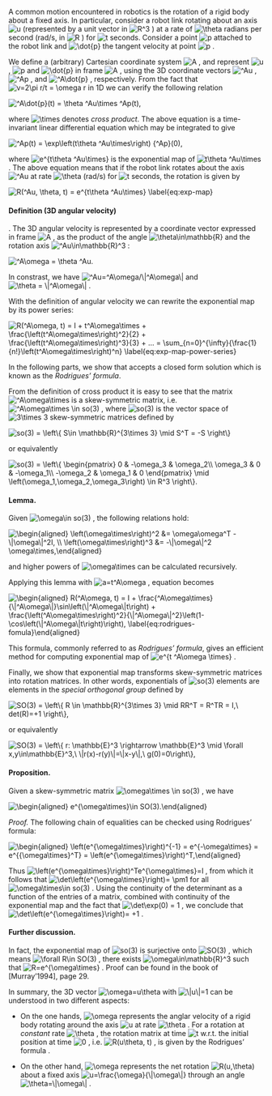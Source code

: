 A common motion encountered in robotics is the rotation of a rigid body
about a fixed axis. In particular, consider a robot link rotating about
an axis  <img src="https://www.zhihu.com/equation?tex=u" alt="u" class="ee_img tr_noresize" eeimg="1">  (represented by a unit vector in  <img src="https://www.zhihu.com/equation?tex=R^3" alt="R^3" class="ee_img tr_noresize" eeimg="1"> ) at a rate of
 <img src="https://www.zhihu.com/equation?tex=\theta" alt="\theta" class="ee_img tr_noresize" eeimg="1">  radians per second (rad/s, in  <img src="https://www.zhihu.com/equation?tex=R" alt="R" class="ee_img tr_noresize" eeimg="1"> ) for  <img src="https://www.zhihu.com/equation?tex=t" alt="t" class="ee_img tr_noresize" eeimg="1">  seconds. Consider a
point  <img src="https://www.zhihu.com/equation?tex=p" alt="p" class="ee_img tr_noresize" eeimg="1">  attached to the robot link and  <img src="https://www.zhihu.com/equation?tex=\dot{p}" alt="\dot{p}" class="ee_img tr_noresize" eeimg="1">  the tangent velocity
at point  <img src="https://www.zhihu.com/equation?tex=p" alt="p" class="ee_img tr_noresize" eeimg="1"> .

We define a (arbitrary) Cartesian coordinate system  <img src="https://www.zhihu.com/equation?tex=A" alt="A" class="ee_img tr_noresize" eeimg="1"> , and represent
 <img src="https://www.zhihu.com/equation?tex=u" alt="u" class="ee_img tr_noresize" eeimg="1"> ,  <img src="https://www.zhihu.com/equation?tex=p" alt="p" class="ee_img tr_noresize" eeimg="1">  and  <img src="https://www.zhihu.com/equation?tex=\dot{p}" alt="\dot{p}" class="ee_img tr_noresize" eeimg="1">  in frame  <img src="https://www.zhihu.com/equation?tex=A" alt="A" class="ee_img tr_noresize" eeimg="1"> , using the 3D coordinate vectors
 <img src="https://www.zhihu.com/equation?tex=^Au" alt="^Au" class="ee_img tr_noresize" eeimg="1"> ,  <img src="https://www.zhihu.com/equation?tex=^Ap" alt="^Ap" class="ee_img tr_noresize" eeimg="1"> , and  <img src="https://www.zhihu.com/equation?tex=^A\dot{p}" alt="^A\dot{p}" class="ee_img tr_noresize" eeimg="1"> , respectively. From the fact that
 <img src="https://www.zhihu.com/equation?tex=v=2\pi r/t = \omega r" alt="v=2\pi r/t = \omega r" class="ee_img tr_noresize" eeimg="1">  in 1D we can verify the following relation


<img src="https://www.zhihu.com/equation?tex=^A\dot{p}(t) = \theta ^Au\times ^Ap(t)," alt="^A\dot{p}(t) = \theta ^Au\times ^Ap(t)," class="ee_img tr_noresize" eeimg="1">

where  <img src="https://www.zhihu.com/equation?tex=\times" alt="\times" class="ee_img tr_noresize" eeimg="1">  denotes *cross product*. The above equation is a
time-invariant linear differential equation which may be integrated to
give


<img src="https://www.zhihu.com/equation?tex=^Ap(t) = \exp\left(t\theta ^Au\times\right) {^Ap}(0)," alt="^Ap(t) = \exp\left(t\theta ^Au\times\right) {^Ap}(0)," class="ee_img tr_noresize" eeimg="1">

where  <img src="https://www.zhihu.com/equation?tex=e^{t\theta ^Au\times}" alt="e^{t\theta ^Au\times}" class="ee_img tr_noresize" eeimg="1">  is the exponential map of
 <img src="https://www.zhihu.com/equation?tex=t\theta ^Au\times" alt="t\theta ^Au\times" class="ee_img tr_noresize" eeimg="1"> . The above equation means that if the robot link
rotates about the axis  <img src="https://www.zhihu.com/equation?tex=^Au" alt="^Au" class="ee_img tr_noresize" eeimg="1">  at rate  <img src="https://www.zhihu.com/equation?tex=\theta" alt="\theta" class="ee_img tr_noresize" eeimg="1">  (rad/s) for  <img src="https://www.zhihu.com/equation?tex=t" alt="t" class="ee_img tr_noresize" eeimg="1">  seconds,
the rotation is given by


<img src="https://www.zhihu.com/equation?tex=R(^Au, \theta, t) = e^{t\theta ^Au\times} \label{eq:exp-map}" alt="R(^Au, \theta, t) = e^{t\theta ^Au\times} \label{eq:exp-map}" class="ee_img tr_noresize" eeimg="1">

#### Definition (3D angular velocity)

. The 3D angular velocity is represented by a coordinate vector
expressed in frame  <img src="https://www.zhihu.com/equation?tex=A" alt="A" class="ee_img tr_noresize" eeimg="1"> , as the product of the angle
 <img src="https://www.zhihu.com/equation?tex=\theta\in\mathbb{R}" alt="\theta\in\mathbb{R}" class="ee_img tr_noresize" eeimg="1">  and the rotation axis  <img src="https://www.zhihu.com/equation?tex=^Au\in\mathbb{R}^3" alt="^Au\in\mathbb{R}^3" class="ee_img tr_noresize" eeimg="1"> :


<img src="https://www.zhihu.com/equation?tex=^A\omega = \theta ^Au." alt="^A\omega = \theta ^Au." class="ee_img tr_noresize" eeimg="1">

In constrast, we have  <img src="https://www.zhihu.com/equation?tex=^Au=^A\omega/\|^A\omega\|" alt="^Au=^A\omega/\|^A\omega\|" class="ee_img tr_noresize" eeimg="1">  and
 <img src="https://www.zhihu.com/equation?tex=\theta = \|^A\omega\|" alt="\theta = \|^A\omega\|" class="ee_img tr_noresize" eeimg="1"> .

With the definition of angular velocity we can rewrite the exponential
map by its power series:


<img src="https://www.zhihu.com/equation?tex=R(^A\omega, t) = I + t^A\omega\times + \frac{\left(t^A\omega\times\right)^2}{2} + \frac{\left(t^A\omega\times\right)^3}{3} + ... = \sum_{n=0}^{\infty}{\frac{1}{n!}\left(t^A\omega\times\right)^n} \label{eq:exp-map-power-series}" alt="R(^A\omega, t) = I + t^A\omega\times + \frac{\left(t^A\omega\times\right)^2}{2} + \frac{\left(t^A\omega\times\right)^3}{3} + ... = \sum_{n=0}^{\infty}{\frac{1}{n!}\left(t^A\omega\times\right)^n} \label{eq:exp-map-power-series}" class="ee_img tr_noresize" eeimg="1">

In the following parts, we show that accepts a closed form solution
which is known as the *Rodrigues’ formula*.

From the definition of cross product it is easy to see that the matrix
 <img src="https://www.zhihu.com/equation?tex=^A\omega\times" alt="^A\omega\times" class="ee_img tr_noresize" eeimg="1">  is a skew-symmetric matrix, i.e.
 <img src="https://www.zhihu.com/equation?tex=^A\omega\times \in so(3)" alt="^A\omega\times \in so(3)" class="ee_img tr_noresize" eeimg="1"> , where  <img src="https://www.zhihu.com/equation?tex=so(3)" alt="so(3)" class="ee_img tr_noresize" eeimg="1">  is the vector space of
 <img src="https://www.zhihu.com/equation?tex=3\times 3" alt="3\times 3" class="ee_img tr_noresize" eeimg="1">  skew-symmetric matrices defined by


<img src="https://www.zhihu.com/equation?tex=so(3) = \left\{ S\in \mathbb{R}^{3\times 3} \mid S^T = -S \right\}" alt="so(3) = \left\{ S\in \mathbb{R}^{3\times 3} \mid S^T = -S \right\}" class="ee_img tr_noresize" eeimg="1">

or equivalently


<img src="https://www.zhihu.com/equation?tex=so(3) = \left\{ \begin{pmatrix}
0 & -\omega_3 & \omega_2\\
\omega_3 & 0 & -\omega_1\\
-\omega_2 & \omega_1 & 0
\end{pmatrix} \mid \left(\omega_1,\omega_2,\omega_3\right) \in R^3 \right\}." alt="so(3) = \left\{ \begin{pmatrix}
0 & -\omega_3 & \omega_2\\
\omega_3 & 0 & -\omega_1\\
-\omega_2 & \omega_1 & 0
\end{pmatrix} \mid \left(\omega_1,\omega_2,\omega_3\right) \in R^3 \right\}." class="ee_img tr_noresize" eeimg="1">

#### Lemma.

Given  <img src="https://www.zhihu.com/equation?tex=\omega\in so(3)" alt="\omega\in so(3)" class="ee_img tr_noresize" eeimg="1"> , the following relations hold:


<img src="https://www.zhihu.com/equation?tex=\begin{aligned}
  \left(\omega\times\right)^2 &= \omega\omega^T - \|\omega\|^2I, \\
  \left(\omega\times\right)^3 &= -\|\omega\|^2 \omega\times,\end{aligned}" alt="\begin{aligned}
  \left(\omega\times\right)^2 &= \omega\omega^T - \|\omega\|^2I, \\
  \left(\omega\times\right)^3 &= -\|\omega\|^2 \omega\times,\end{aligned}" class="ee_img tr_noresize" eeimg="1">

and higher powers of  <img src="https://www.zhihu.com/equation?tex=\omega\times" alt="\omega\times" class="ee_img tr_noresize" eeimg="1">  can be calculated recursively.

Applying this lemma with  <img src="https://www.zhihu.com/equation?tex=a=t^A\omega" alt="a=t^A\omega" class="ee_img tr_noresize" eeimg="1"> , equation becomes


<img src="https://www.zhihu.com/equation?tex=\begin{aligned}
R(^A\omega, t) = I + \frac{^A\omega\times}{\|^A\omega\|}\sin\left(\|^A\omega\|t\right) + \frac{\left(^A\omega\times\right)^2}{\|^A\omega\|^2}\left(1-\cos\left(\|^A\omega\|t\right)\right), \label{eq:rodrigues-fomula}\end{aligned}" alt="\begin{aligned}
R(^A\omega, t) = I + \frac{^A\omega\times}{\|^A\omega\|}\sin\left(\|^A\omega\|t\right) + \frac{\left(^A\omega\times\right)^2}{\|^A\omega\|^2}\left(1-\cos\left(\|^A\omega\|t\right)\right), \label{eq:rodrigues-fomula}\end{aligned}" class="ee_img tr_noresize" eeimg="1">

This formula, commonly referred to as *Rodrigues’ formula*, gives an
efficient method for computing exponential map of
 <img src="https://www.zhihu.com/equation?tex=e^{t ^A\omega \times}" alt="e^{t ^A\omega \times}" class="ee_img tr_noresize" eeimg="1"> .

Finally, we show that exponential map transforms skew-symmetric matrices
into rotation matrices. In other words, exponentials of  <img src="https://www.zhihu.com/equation?tex=so(3)" alt="so(3)" class="ee_img tr_noresize" eeimg="1">  elements
are elements in the *special orthogonal group* defined by


<img src="https://www.zhihu.com/equation?tex=SO(3) = \left\{ R \in \mathbb{R}^{3\times 3} \mid RR^T = R^TR = I,\  det(R)=+1 \right\}," alt="SO(3) = \left\{ R \in \mathbb{R}^{3\times 3} \mid RR^T = R^TR = I,\  det(R)=+1 \right\}," class="ee_img tr_noresize" eeimg="1">

or equivalently


<img src="https://www.zhihu.com/equation?tex=SO(3) = \left\{ r: \mathbb{E}^3 \rightarrow \mathbb{E}^3 \mid \forall x,y\in\mathbb{E}^3,\  \|r(x)-r(y)\|=\|x-y\|,\  g(0)=0\right\}," alt="SO(3) = \left\{ r: \mathbb{E}^3 \rightarrow \mathbb{E}^3 \mid \forall x,y\in\mathbb{E}^3,\  \|r(x)-r(y)\|=\|x-y\|,\  g(0)=0\right\}," class="ee_img tr_noresize" eeimg="1">

#### Proposition.

Given a skew-symmetric matrix  <img src="https://www.zhihu.com/equation?tex=\omega\times \in so(3)" alt="\omega\times \in so(3)" class="ee_img tr_noresize" eeimg="1"> , we have


<img src="https://www.zhihu.com/equation?tex=\begin{aligned}
  e^{\omega\times}\in SO(3).\end{aligned}" alt="\begin{aligned}
  e^{\omega\times}\in SO(3).\end{aligned}" class="ee_img tr_noresize" eeimg="1">

*Proof.* The following chain of equalities can be checked using
Rodrigues’ formula:


<img src="https://www.zhihu.com/equation?tex=\begin{aligned}
  \left(e^{\omega\times}\right)^{-1} = e^{-\omega\times} = e^{{\omega\times}^T} = \left(e^{\omega\times}\right)^T,\end{aligned}" alt="\begin{aligned}
  \left(e^{\omega\times}\right)^{-1} = e^{-\omega\times} = e^{{\omega\times}^T} = \left(e^{\omega\times}\right)^T,\end{aligned}" class="ee_img tr_noresize" eeimg="1">

Thus  <img src="https://www.zhihu.com/equation?tex=\left(e^{\omega\times}\right)^Te^{\omega\times}=I" alt="\left(e^{\omega\times}\right)^Te^{\omega\times}=I" class="ee_img tr_noresize" eeimg="1"> , from which it
follows that  <img src="https://www.zhihu.com/equation?tex=\det\left(e^{\omega\times}\right)= \pm1" alt="\det\left(e^{\omega\times}\right)= \pm1" class="ee_img tr_noresize" eeimg="1">  for all
 <img src="https://www.zhihu.com/equation?tex=\omega\times\in so(3)" alt="\omega\times\in so(3)" class="ee_img tr_noresize" eeimg="1"> . Using the continuity of the determinant as a
function of the entries of a matrix, combined with continuity of the
exponential map and the fact that  <img src="https://www.zhihu.com/equation?tex=\det\exp(0) = 1" alt="\det\exp(0) = 1" class="ee_img tr_noresize" eeimg="1"> , we conclude that
 <img src="https://www.zhihu.com/equation?tex=\det\left(e^{\omega\times}\right)= +1" alt="\det\left(e^{\omega\times}\right)= +1" class="ee_img tr_noresize" eeimg="1"> .

#### Further discussion.

In fact, the exponential map of  <img src="https://www.zhihu.com/equation?tex=so(3)" alt="so(3)" class="ee_img tr_noresize" eeimg="1">  is surjective onto  <img src="https://www.zhihu.com/equation?tex=SO(3)" alt="SO(3)" class="ee_img tr_noresize" eeimg="1"> ,
which means  <img src="https://www.zhihu.com/equation?tex=\forall R\in SO(3)" alt="\forall R\in SO(3)" class="ee_img tr_noresize" eeimg="1"> , there exists  <img src="https://www.zhihu.com/equation?tex=\omega\in\mathbb{R}^3" alt="\omega\in\mathbb{R}^3" class="ee_img tr_noresize" eeimg="1"> 
such that  <img src="https://www.zhihu.com/equation?tex=R=e^{\omega\times}" alt="R=e^{\omega\times}" class="ee_img tr_noresize" eeimg="1"> . Proof can be found in the book of
[Murray’1994], page 29.

In summary, the 3D vector  <img src="https://www.zhihu.com/equation?tex=\omega=u\theta" alt="\omega=u\theta" class="ee_img tr_noresize" eeimg="1">  with  <img src="https://www.zhihu.com/equation?tex=\|u\|=1" alt="\|u\|=1" class="ee_img tr_noresize" eeimg="1">  can be
understood in two different aspects:

-   On the one hands,  <img src="https://www.zhihu.com/equation?tex=\omega" alt="\omega" class="ee_img tr_noresize" eeimg="1">  represents the anglar velocity of a rigid
    body rotating around the axis  <img src="https://www.zhihu.com/equation?tex=u" alt="u" class="ee_img tr_noresize" eeimg="1">  at rate  <img src="https://www.zhihu.com/equation?tex=\theta" alt="\theta" class="ee_img tr_noresize" eeimg="1"> . For a rotation
    at *constant* rate  <img src="https://www.zhihu.com/equation?tex=\theta" alt="\theta" class="ee_img tr_noresize" eeimg="1"> , the rotation matrix at time  <img src="https://www.zhihu.com/equation?tex=t" alt="t" class="ee_img tr_noresize" eeimg="1">  w.r.t.
    the initial position at time  <img src="https://www.zhihu.com/equation?tex=0" alt="0" class="ee_img tr_noresize" eeimg="1"> , i.e.  <img src="https://www.zhihu.com/equation?tex=R(u\theta, t)" alt="R(u\theta, t)" class="ee_img tr_noresize" eeimg="1"> , is given by
    the Rodrigues’ formula .

-   On the other hand,  <img src="https://www.zhihu.com/equation?tex=\omega" alt="\omega" class="ee_img tr_noresize" eeimg="1">  represents the net rotation
     <img src="https://www.zhihu.com/equation?tex=R(u,\theta)" alt="R(u,\theta)" class="ee_img tr_noresize" eeimg="1">  about a fixed axis  <img src="https://www.zhihu.com/equation?tex=u=\frac{\omega}{\|\omega\|}" alt="u=\frac{\omega}{\|\omega\|}" class="ee_img tr_noresize" eeimg="1"> 
    through an angle  <img src="https://www.zhihu.com/equation?tex=\theta=\|\omega\|" alt="\theta=\|\omega\|" class="ee_img tr_noresize" eeimg="1"> .


